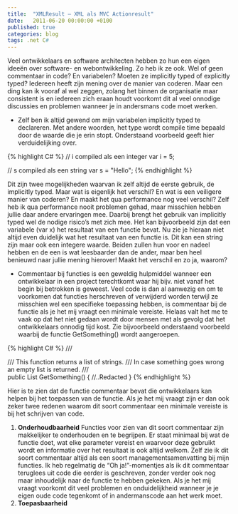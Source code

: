 ```yaml
---
title:  "XMLResult – XML als MVC Actionresult"
date:   2011-06-20 00:00:00 +0100
published: true
categories: blog
tags: .net C#
---
```

Veel ontwikkelaars en software architecten hebben zo hun een eigen ideeën over software- en webontwikkeling. Zo heb ik ze ook. Wel of geen commentaar in code? En variabelen? Moeten ze implicitly typed of explicitly typed? Iedereen heeft zijn mening over de manier van coderen. Maar een ding kan ik vooraf al wel zeggen, zolang het binnen de organisatie maar consistent is en iedereen zich eraan houdt voorkomt dit al veel onnodige discussies en problemen wanneer je in andersmans code moet werken.

* Zelf ben ik altijd gewend om mijn variabelen implicitly typed te declareren. Met andere woorden, het type wordt compile time bepaald door de waarde die je erin stopt. Onderstaand voorbeeld geeft hier verduidelijking over.

{% highlight C# %}
// i compiled als een integer
var i = 5;

// s compiled als een string
var s = "Hello";
{% endhighlight %}

Dit zijn twee mogelijkheden waarvan ik zelf altijd de eerste gebruik, de implicitly typed. Maar wat is eigenlijk het verschil? En wat is een veiligere manier van coderen? En maakt het qua performance nog veel verschil? Zelf heb ik qua performance nooit problemen gehad, maar misschien hebben jullie daar andere ervaringen mee. Daarbij brengt het gebruik van implicitly typed wel de nodige risico’s met zich mee. Het kan bijvoorbeeld zijn dat een variabele (var x) het resultaat van een functie bevat. Nu zie je hieraan niet altijd even duidelijk wat het resultaat van een functie is. Dit kan een string zijn maar ook een integere waarde. Beiden zullen hun voor en nadeel hebben en de een is wat leesbaarder dan de ander, maar ben heel benieuwd naar jullie mening hierover! Maakt het verschil en zo ja, waarom?

* Commentaar bij functies is een geweldig hulpmiddel wanneer een ontwikkelaar in een project terechtkomt waar hij bijv. niet vanaf het begin bij betrokken is geweest. Veel code is dan al aanwezig en om te voorkomen dat functies herschreven of verwijderd worden terwijl ze misschien wel een specifieke toepassing hebben, is commentaar bij de functie als je het mij vraagt een minimale vereiste. Helaas valt het me te vaak op dat het niet gedaan wordt door mensen met als gevolg dat het ontwikkelaars onnodig tijd kost. Zie bijvoorbeeld onderstaand voorbeeld waarbij de functie GetSomething() wordt aangeroepen.

{% highlight C# %}
/// <summary>
/// This function returns a list of strings.
/// In case something goes wrong an empty list is returned.
/// </summary>
public List GetSomething()
{
    //..Redacted
}
{% endhighlight %}

Hier is te zien dat de functie commentaar bevat die ontwikkelaars kan helpen bij het toepassen van de functie. Als je het mij vraagt zijn er dan ook zeker twee redenen waarom dit soort commentaar een minimale vereiste is bij het schrijven van code.

1. **Onderhoudbaarheid**
Functies voor zien van dit soort commentaar zijn makkelijker te onderhouden en te begrijpen. Er staat minimaal bij wat de functie doet, wat elke parameter vereist en waarvoor deze gebruikt wordt en informatie over het resultaat is ook altijd welkom. Zelf zie ik dit soort commentaar altijd als een soort managementsamenvatting bij mijn functies. Ik heb regelmatig de “Oh ja!”-momentjes als ik dit commentaar teruglees uit code die eerder is geschreven, zonder verder ook nog maar inhoudelijk naar de functie te hebben gekeken. Als je het mij vraagt voorkomt dit veel problemen en onduidelijkheid wanneer je je eigen oude code tegenkomt of in andermanscode aan het werk moet.
2. **Toepasbaarheid**
